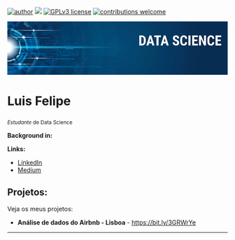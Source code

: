 [![author](https://img.shields.io/badge/author-carlosfab-red.svg)](https://www.linkedin.com/in/carlosfab) [![](https://img.shields.io/badge/python-3.7+-blue.svg)](https://www.python.org/downloads/release/python-365/) [![GPLv3 license](https://img.shields.io/badge/License-GPLv3-blue.svg)](http://perso.crans.org/besson/LICENSE.html) [![contributions welcome](https://img.shields.io/badge/contributions-welcome-brightgreen.svg?style=flat)](https://github.com/carlosfab/data_science/issues)

<p align="center">
  <img src="banner.png" >
</p>

# Luis Felipe
<sub>*Estudante* de Data Science</sub>



**Background in:** 

**Links:**

* [LinkedIn](https://www.linkedin.com/in/luisfelipe-lfbds)
* [Medium](https://medium.com/@lfpbds.professional)


## Projetos:
Veja os meus projetos:

* **Análise de dados do Airbnb - Lisboa** - https://bit.ly/3GRWrYe


---


